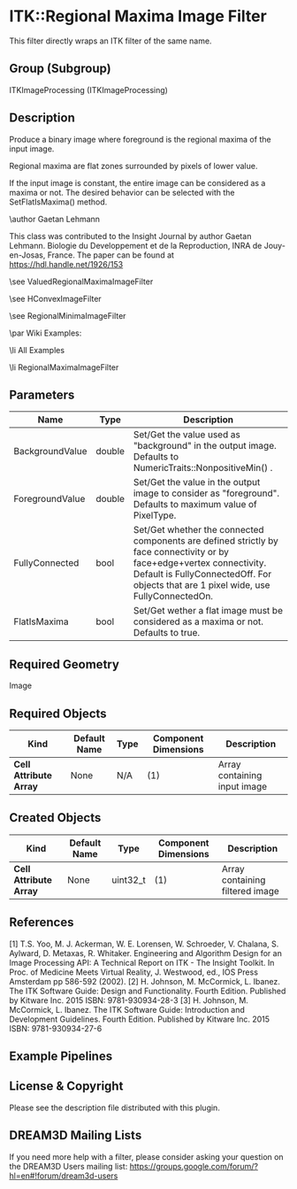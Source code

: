 # ITK::Regional Maxima Image Filter

This filter directly wraps an ITK filter of the same name.

## Group (Subgroup) ##

ITKImageProcessing (ITKImageProcessing)

## Description ##

Produce a binary image where foreground is the regional maxima of the input image.

Regional maxima are flat zones surrounded by pixels of lower value.

If the input image is constant, the entire image can be considered as a maxima or not. The desired behavior can be selected with the SetFlatIsMaxima() method.

\author Gaetan Lehmann

This class was contributed to the Insight Journal by author Gaetan Lehmann. Biologie du Developpement et de la Reproduction, INRA de Jouy-en-Josas, France. The paper can be found at https://hdl.handle.net/1926/153

\see ValuedRegionalMaximaImageFilter

\see HConvexImageFilter

\see RegionalMinimaImageFilter

\par Wiki Examples:

\li All Examples

\li RegionalMaximaImageFilter

## Parameters ##

| Name | Type | Description |
|------|------|-------------|
| BackgroundValue | double| Set/Get the value used as "background" in the output image. Defaults to NumericTraits<PixelType>::NonpositiveMin() . |
| ForegroundValue | double| Set/Get the value in the output image to consider as "foreground". Defaults to maximum value of PixelType. |
| FullyConnected | bool| Set/Get whether the connected components are defined strictly by face connectivity or by face+edge+vertex connectivity. Default is FullyConnectedOff. For objects that are 1 pixel wide, use FullyConnectedOn. |
| FlatIsMaxima | bool| Set/Get wether a flat image must be considered as a maxima or not. Defaults to true. |


## Required Geometry ##

Image

## Required Objects ##

| Kind | Default Name | Type | Component Dimensions | Description |
|------|--------------|------|----------------------|-------------|
| **Cell Attribute Array** | None | N/A | (1)  | Array containing input image

## Created Objects ##

| Kind | Default Name | Type | Component Dimensions | Description |
|------|--------------|------|----------------------|-------------|
| **Cell Attribute Array** | None | uint32_t | (1)  | Array containing filtered image

## References ##

[1] T.S. Yoo, M. J. Ackerman, W. E. Lorensen, W. Schroeder, V. Chalana, S. Aylward, D. Metaxas, R. Whitaker. Engineering and Algorithm Design for an Image Processing API: A Technical Report on ITK - The Insight Toolkit. In Proc. of Medicine Meets Virtual Reality, J. Westwood, ed., IOS Press Amsterdam pp 586-592 (2002). 
[2] H. Johnson, M. McCormick, L. Ibanez. The ITK Software Guide: Design and Functionality. Fourth Edition. Published by Kitware Inc. 2015 ISBN: 9781-930934-28-3
[3] H. Johnson, M. McCormick, L. Ibanez. The ITK Software Guide: Introduction and Development Guidelines. Fourth Edition. Published by Kitware Inc. 2015 ISBN: 9781-930934-27-6

## Example Pipelines ##



## License & Copyright ##

Please see the description file distributed with this plugin.

## DREAM3D Mailing Lists ##

If you need more help with a filter, please consider asking your question on the DREAM3D Users mailing list:
https://groups.google.com/forum/?hl=en#!forum/dream3d-users
